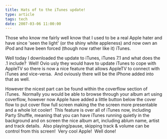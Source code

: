 ```yaml
---
title: Hats of to the iTunes update!
type: article
tags: tech
date: 2007-03-06 11:00:00
---
```

<p>Those who know me fairly well know that I used to be a real Apple hater and have since 'seen the light' (or the shiny white appleness) and now own an iPod and have been forced (though now rather like it) iTunes.</p> <p>Well today I downloaded the update to iTunes, iTunes 7.1 and what does the .1 include?&nbsp; Well! Ovio usly they would have to update iTunes to cope with AppleTV so there is now a nice feature that allows AppleTV to connect with iTunes and vice-versa.&nbsp; And oviously there will be the iPhone added into that as well.</p> <p>However the nicest part can be found within the coverflow section of iTunes.&nbsp; Normally you would be able to browse through your album art using coverflow, however now Apple have added a little button below the cover flow to put cover flow full screen making the the screen more presentable and a whole lot cooler!&nbsp; This feature is over all of iTunes now, including Party Shuffle, meaning that you can have iTunes running quietly in the background and on screen the nice album art, including ablum name, artist and track details.&nbsp; Also playing/pause, skipping track &amp; volume can be control from this screen!&nbsp; Very cool Apple!&nbsp; Well done!</p>
